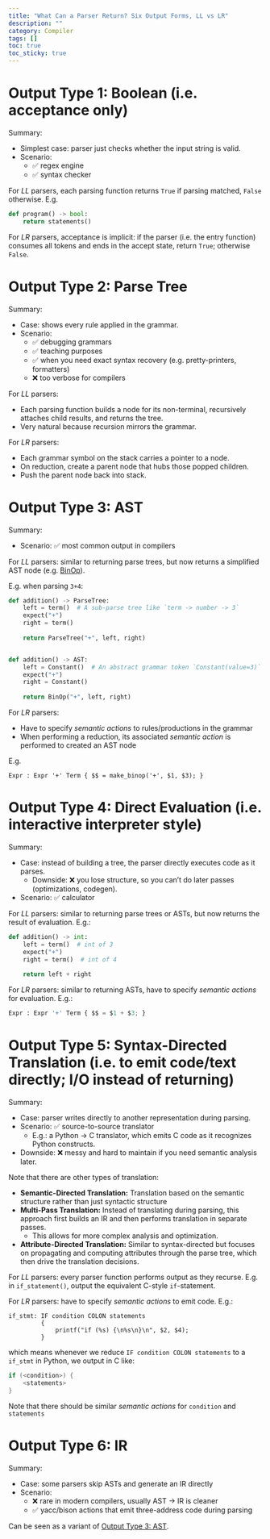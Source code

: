 ```yaml
---
title: "What Can a Parser Return? Six Output Forms, LL vs LR"
description: ""
category: Compiler
tags: []
toc: true
toc_sticky: true
---
```


# Output Type 1: Boolean (i.e. acceptance only)

Summary:

- Simplest case: parser just checks whether the input string is valid.
- Scenario: 
    - ✅ regex engine
    - ✅ syntax checker

For $LL$ parsers, each parsing function returns `True` if parsing matched, `False` otherwise. E.g.

```python
def program() -> bool:
    return statements()
```

For $LR$ parsers, acceptance is implicit: if the parser (i.e. the entry function) consumes all tokens and ends in the accept state, return `True`; otherwise `False`.

# Output Type 2: Parse Tree

Summary:

- Case: shows every rule applied in the grammar.
- Scenario: 
    - ✅ debugging grammars
    - ✅ teaching purposes
    - ✅ when you need exact syntax recovery (e.g. pretty-printers, formatters)
    - ❌ too verbose for compilers

For $LL$ parsers:

- Each parsing function builds a node for its non-terminal, recursively attaches child results, and returns the tree.
- Very natural because recursion mirrors the grammar.

For $LR$ parsers:

- Each grammar symbol on the stack carries a pointer to a node.
- On reduction, create a parent node that hubs those popped children.
- Push the parent node back into stack.

# Output Type 3: AST

Summary:

- Scenario: ✅ most common output in compilers

For $LL$ parsers: similar to returning parse trees, but now returns a simplified AST node (e.g. [BinOp](/compiler/2025/08/25/python-language-services-ast-module-vs-deprecated-parser-module-for-parse-trees#ast-module)).

E.g. when parsing `3+4`:

```python
def addition() -> ParseTree:
    left = term()  # A sub-parse tree like `term -> number -> 3`
    expect("+")
    right = term()
    
    return ParseTree("+", left, right)


def addition() -> AST:
    left = Constant()  # An abstract grammar token `Constant(value=3)`
    expect("+")
    right = Constant()
    
    return BinOp("+", left, right) 
```

For $LR$ parsers: 

- Have to specify _semantic actions_ to rules/productions in the grammar
- When performing a reduction, its associated _semantic action_ is performed to created an AST node

E.g.

```ebnf
Expr : Expr '+' Term { $$ = make_binop('+', $1, $3); }
```

# Output Type 4: Direct Evaluation (i.e. interactive interpreter style)

Summary:

- Case: instead of building a tree, the parser directly executes code as it parses.
    - Downside: ❌ you lose structure, so you can’t do later passes (optimizations, codegen).
- Scenario: ✅ calculator

For $LL$ parsers: similar to returning parse trees or ASTs, but now returns the result of evaluation. E.g.:

```python
def addition() -> int:
    left = term()  # int of 3
    expect("+")
    right = term()  # int of 4
    
    return left + right
```

For $LR$ parsers: similar to returning ASTs, have to specify _semantic actions_ for evaluation. E.g.:

```python
Expr : Expr '+' Term { $$ = $1 + $3; }
```

# Output Type 5: Syntax-Directed Translation (i.e. to emit code/text directly; I/O instead of returning)

Summary:

- Case: parser writes directly to another representation during parsing.
- Scenario: ✅ source-to-source translator
    - E.g.: a Python -> C translator, which emits C code as it recognizes Python constructs.
- Downside: ❌ messy and hard to maintain if you need semantic analysis later.

<div class="notice--info" markdown="1">
Note that there are other types of translation:

- **Semantic-Directed Translation:** Translation based on the semantic structure rather than just syntactic structure
- **Multi-Pass Translation:** Instead of translating during parsing, this approach first builds an IR and then performs translation in separate passes. 
    - This allows for more complex analysis and optimization.
- **Attribute-Directed Translation:** Similar to syntax-directed but focuses on propagating and computing attributes through the parse tree, which then drive the translation decisions.
</div>

For $LL$ parsers: every parser function performs output as they recurse. E.g. in `if_statement()`, output the equivalent C-style `if`-statement.

For $LR$ parsers: have to specify _semantic actions_ to emit code. E.g.:

```ebnf
if_stmt: IF condition COLON statements
         {
             printf("if (%s) {\n%s\n}\n", $2, $4);
         }
```

which means whenever we reduce `IF condition COLON statements` to a `if_stmt` in Python, we output in C like:

```c
if (<condition>) {
    <statements>
}
```

Note that there should be similar _semantic actions_ for `condition` and `statements`

# Output Type 6: IR

Summary:

- Case: some parsers skip ASTs and generate an IR directly 
- Scenario: 
    - ❌ rare in modern compilers, usually AST -> IR is cleaner
    - ✅ yacc/bison actions that emit three-address code during parsing

Can be seen as a variant of [Output Type 3: AST](/compiler/2025/08/25/what-can-a-parser-return-6-output-forms-ll-vs-lr#output-type-3-ast).